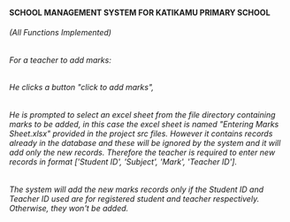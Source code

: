 #### SCHOOL MANAGEMENT SYSTEM FOR KATIKAMU PRIMARY SCHOOL
###### (All Functions Implemented)
###### For a teacher to add marks:
###### He clicks a button "click to add marks",
###### He is prompted to select an excel sheet from the file directory containing marks to be added, in this case the excel sheet is named "Entering Marks Sheet.xlsx" provided in the project src files. However it contains records already in the database and these will be ignored by the system and it will add only the new records. Therefore the teacher is required to enter new records in format ['Student ID', 'Subject', 'Mark', 'Teacher ID'].
###### The system will add the new marks records only if the Student ID and Teacher ID used are for registered student and teacher respectively. Otherwise, they won't be added.

